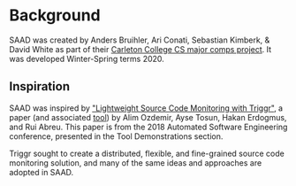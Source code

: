# Background

SAAD was created by Anders Bruihler, Ari Conati, Sebastian Kimberk, & David White as part of their [Carleton College CS major comps project](https://www.carleton.edu/computer-science/major/comps/).  It was developed Winter-Spring terms 2020.

## Inspiration

SAAD was inspired by ["Lightweight Source Code Monitoring with Triggr"](https://dl.acm.org/doi/10.1145/3238147.3240486), a paper (and associated [tool](https://github.com/lyzerk/Triggr)) by Alim Ozdemir, Ayse Tosun, Hakan Erdogmus, and Rui Abreu.  This paper is from the 2018 Automated Software Engineering conference, presented in the Tool Demonstrations section.  

Triggr sought to create a distributed, flexible, and fine-grained source code monitoring solution, and many of the same ideas and approaches are adopted in SAAD.
